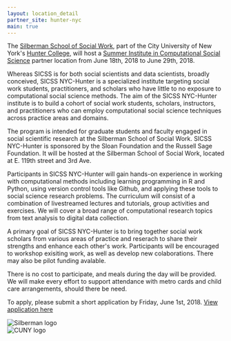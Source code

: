 ```yaml
---
layout: location_detail
partner_site: hunter-nyc
main: true
---
```


The [Silberman School of Social Work](http://sssw.hunter.cuny.edu/ssw/), part of the City University of New York's [Hunter 
College](http://www.hunter.cuny.edu/main/), will host a [Summer Institute in Computational Social Science](https://compsocialscience.github.io/summer-institute/) partner location from June 18th, 2018 to June 29th, 2018.

Whereas SICSS is for both social scientists and data scientists, broadly conceived, SICSS NYC-Hunter is a specialized
institute targeting social work students, practitioners, and scholars who have little to no exposure to computational social
science methods. The aim of the SICSS NYC-Hunter institute is to build a cohort of social work students, scholars, 
instructors, and practitioners who can employ computational social science techniques across practice areas and domains. 

The program is intended for graduate students and faculty engaged in social scientific research at the
Silberman School of Social Work. SICSS NYC-Hunter is sponsored by the Sloan Foundation and
the Russell Sage Foundation. It will be hosted at the Silberman School of Social Work, located at E. 119th street and 3rd Ave.

Participants in SICSS NYC-Hunter will gain hands-on experience in working with computational methods including learning
programming in R and Python, using version control tools like Github, and applying these tools to social science research 
problems. The curriculum will consist of a combination of livestreamed lectures and tutorials, group activities and exercises.
We will cover a broad range of computational research topics from text analysis to digital data collection.

A primary goal of SICSS NYC-Hunter is to bring together social work scholars from various areas of practice and reserach to 
share their strengths and enhance each other's work. Participants will be encouraged to workshop exisiting work, as well as develop new colaborations. There may also be pilot funding avalable. 

There is no cost to participate, and meals during the day will be provided. We will make every effort to support attendance with metro cards and child care arrangements, should there be need. 

To apply, please submit a short application by Friday, June 1st, 2018. [View application here](apply)

<div class="row">
  <div class="col-sm-6"><img class="img-responsive" alt="Silberman logo" src="{{ site.baseurl }}{% link 2018/hunter-nyc/images/silberman_logo.png %}"></div>
  <div class="col-sm-6"><img class="img-responsive" alt="CUNY logo" src="{{ site.baseurl }}{% link 2018/hunter-nyc/images/cuny_logo.png %}"></div>
</div>
